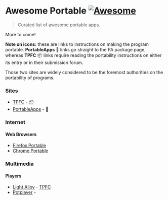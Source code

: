 
# Awesome Portable [![Awesome](https://cdn.rawgit.com/sindresorhus/awesome/d7305f38d29fed78fa85652e3a63e154dd8e8829/media/badge.svg)](https://github.com/sindresorhus/awesome)

> Curated list of awesome portable apps.

More to come!

**Note on icons:** these are links to instructions on making the program portable. **PortableApps** :handbag: links go straight to the PA package page, whereas **TPFC** :package: links require reading the portability instructions on either its entry or in their submission forum.

Those two sites are widely considered to be the foremost authorities on the portability of programs. 

### Sites
* [TPFC](http://www.portablefreeware.com/) - [:package:](https://github.com/primer/octicons#install)
* [PortableApps](http://portableapps.com/) - :handbag:	
  
### Internet

#### Web Browsers
* [Firefox Portable](http://portableapps.com/apps/internet/firefox_portable)
* [Chrome Portable](http://portableapps.com/apps/internet/google_chrome_portable)

### Multimedia

#### Players
* [Light Alloy](http://www.light-alloy.ru/) - [TPFC](https://www.portablefreeware.com/forums/viewtopic.php?p=46371  )
* [Potplayer](http://potplayer.daum.net/) - 	

